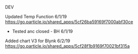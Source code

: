 DEV

Updated Temp Function 6/1/19
https://go.particle.io/shared_apps/5cf26ba59169f7000abf30ce
 - Tested anc closed - BH 6/1/19

Added chart V3 for Blynk 6/2/19
https://go.particle.io/shared_apps/5cf28f1b9169f70021bf315a
